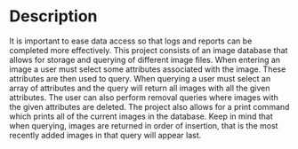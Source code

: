 # Description #
It is important to ease data access so that logs and reports can be completed more effectively. This project consists of an image database that allows for storage and querying of different image files. When entering an image a user must select some attributes associated with the image. These attributes are then used to query. When querying a user must select an array of attributes and the query will return all images with all the given attributes. The user can also perform removal queries where images with the given attributes are deleted. The project also allows for a print command which prints all of the current images in the database. Keep in mind that when querying, images are returned in order of insertion, that is the most recently added images in that query will appear last.
